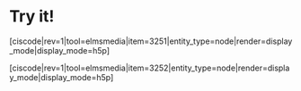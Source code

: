 # Try it!

[ciscode|rev=1|tool=elmsmedia|item=3251|entity_type=node|render=display_mode|display_mode=h5p]

[ciscode|rev=1|tool=elmsmedia|item=3252|entity_type=node|render=display_mode|display_mode=h5p]

<houck-math> </houck-math>